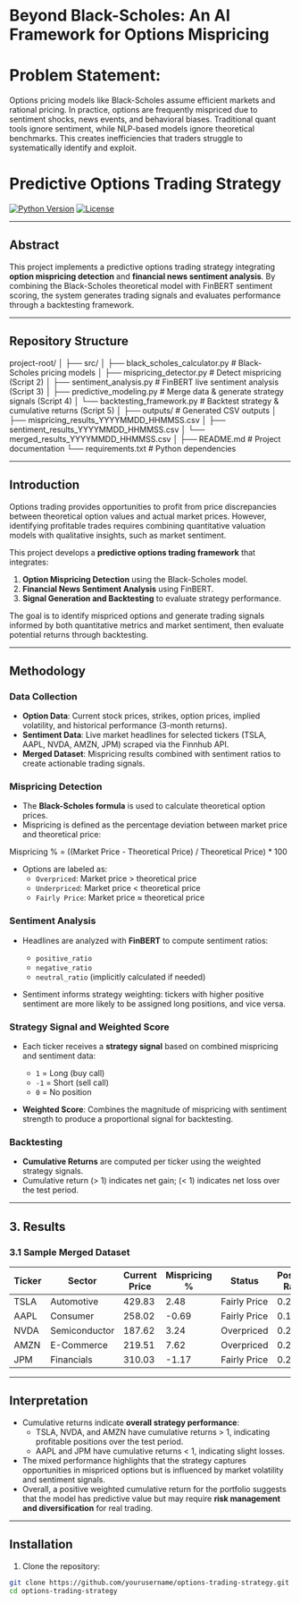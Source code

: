 # Beyond Black-Scholes: An AI Framework for Options Mispricing

# Problem Statement:

Options pricing models like Black-Scholes assume efficient markets and rational pricing. In practice, options are frequently mispriced due to sentiment shocks, news events, and behavioral biases. Traditional quant tools ignore sentiment, while NLP-based models ignore theoretical benchmarks. This creates inefficiencies that traders struggle to systematically identify and exploit.


# Predictive Options Trading Strategy

[![Python Version](https://img.shields.io/badge/python-3.10-blue)](https://www.python.org/)
[![License](https://img.shields.io/badge/license-MIT-green)](LICENSE)


---

## Abstract

This project implements a predictive options trading strategy integrating **option mispricing detection** and **financial news sentiment analysis**. By combining the Black-Scholes theoretical model with FinBERT sentiment scoring, the system generates trading signals and evaluates performance through a backtesting framework.

---
## Repository Structure

project-root/
│
├── src/
│   ├── black_scholes_calculator.py        # Black-Scholes pricing models
│   ├── mispricing_detector.py             # Detect mispricing (Script 2)
│   ├── sentiment_analysis.py              # FinBERT live sentiment analysis (Script 3)
│   ├── predictive_modeling.py             # Merge data & generate strategy signals (Script 4)
│   └── backtesting_framework.py           # Backtest strategy & cumulative returns (Script 5)
│
├── outputs/                               # Generated CSV outputs
│   ├── mispricing_results_YYYYMMDD_HHMMSS.csv
│   ├── sentiment_results_YYYYMMDD_HHMMSS.csv
│   └── merged_results_YYYYMMDD_HHMMSS.csv
│
├── README.md                              # Project documentation
└── requirements.txt                       # Python dependencies

---

##  Introduction

Options trading provides opportunities to profit from price discrepancies between theoretical option values and actual market prices. However, identifying profitable trades requires combining quantitative valuation models with qualitative insights, such as market sentiment.  

This project develops a **predictive options trading framework** that integrates:  

1. **Option Mispricing Detection** using the Black-Scholes model.  
2. **Financial News Sentiment Analysis** using FinBERT.  
3. **Signal Generation and Backtesting** to evaluate strategy performance.

The goal is to identify mispriced options and generate trading signals informed by both quantitative metrics and market sentiment, then evaluate potential returns through backtesting.

---

##  Methodology

###  Data Collection

- **Option Data**: Current stock prices, strikes, option prices, implied volatility, and historical performance (3-month returns).  
- **Sentiment Data**: Live market headlines for selected tickers (TSLA, AAPL, NVDA, AMZN, JPM) scraped via the Finnhub API.  
- **Merged Dataset**: Mispricing results combined with sentiment ratios to create actionable trading signals.

###  Mispricing Detection

- The **Black-Scholes formula** is used to calculate theoretical option prices.  
- Mispricing is defined as the percentage deviation between market price and theoretical price:  

Mispricing % = ((Market Price - Theoretical Price) / Theoretical Price) * 100


- Options are labeled as:  
  - `Overpriced`: Market price > theoretical price  
  - `Underpriced`: Market price < theoretical price  
  - `Fairly Price`: Market price ≈ theoretical price

###  Sentiment Analysis

- Headlines are analyzed with **FinBERT** to compute sentiment ratios:  
  - `positive_ratio`  
  - `negative_ratio`  
  - `neutral_ratio` (implicitly calculated if needed)

- Sentiment informs strategy weighting: tickers with higher positive sentiment are more likely to be assigned long positions, and vice versa.

###  Strategy Signal and Weighted Score

- Each ticker receives a **strategy signal** based on combined mispricing and sentiment data:  
  - `1` = Long (buy call)  
  - `-1` = Short (sell call)  
  - `0` = No position  

- **Weighted Score**: Combines the magnitude of mispricing with sentiment strength to produce a proportional signal for backtesting.

###  Backtesting

- **Cumulative Returns** are computed per ticker using the weighted strategy signals.  
- Cumulative return \(> 1\) indicates net gain; \(< 1\) indicates net loss over the test period.

---

## 3. Results

### 3.1 Sample Merged Dataset

| Ticker | Sector         | Current Price | Mispricing % | Status       | Positive Ratio | Negative Ratio | Strategy Signal | Weighted Score | Cumulative Return |
|--------|----------------|---------------|--------------|--------------|----------------|----------------|----------------|----------------|------------------|
| TSLA   | Automotive     | 429.83        | 2.48         | Fairly Price | 0.266          | 0.256          | 1              | 0.01005        | 1.01005          |
| AAPL   | Consumer       | 258.02        | -0.69        | Fairly Price | 0.197          | 0.169          | -1             | -0.02732       | 0.97268          |
| NVDA   | Semiconductor  | 187.62        | 3.24         | Overpriced   | 0.276          | 0.164          | 1              | 0.112          | 1.112            |
| AMZN   | E-Commerce     | 219.51        | 7.62         | Overpriced   | 0.252          | 0.171          | 1              | 0.08095        | 1.08095          |
| JPM    | Financials     | 310.03        | -1.17        | Fairly Price | 0.246          | 0.175          | -1             | -0.07018       | 0.92983          |

---

##  Interpretation

- Cumulative returns indicate **overall strategy performance**:  
  - TSLA, NVDA, and AMZN have cumulative returns > 1, indicating profitable positions over the test period.  
  - AAPL and JPM have cumulative returns < 1, indicating slight losses.  
- The mixed performance highlights that the strategy captures opportunities in mispriced options but is influenced by market volatility and sentiment signals.  
- Overall, a positive weighted cumulative return for the portfolio suggests that the model has predictive value but may require **risk management and diversification** for real trading.

---

##  Installation

1. Clone the repository:

```bash
git clone https://github.com/yourusername/options-trading-strategy.git
cd options-trading-strategy


